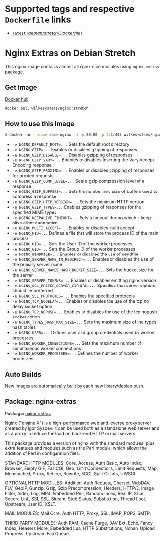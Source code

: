 # Supported tags and respective `Dockerfile` links

-	[`latest` (*debian/stretch/Dockerfile*)](https://github.com/wilkesystems/docker-nginx/blob/master/debian/stretch/Dockerfile)

# Nginx Extras on Debian Stretch
This nginx image contains almost all nginx nice modules using `nginx-extras` package.

## Get Image
[Docker hub](https://hub.docker.com/r/wilkesystems/nginx-extras)

```bash
docker pull wilkesystems/nginx:stretch
```

## How to use this image

```bash
$ docker run --name some-nginx -d -p 80:80 -p 443:443 wilkesystems/nginx
```

- `-e NGINX_DEFAULT_ROOT=...` Sets the default root directory
- `-e NGINX_GZIP=...` Enables or disables gzipping of responses
- `-e NGINX_GZIP_DISABLE=...` Disables gzipping of responses
- `-e NGINX_GZIP_VARY=...` Enables or disables inserting the Vary Accept-Encoding response
- `-e NGINX_GZIP_PROXIED=...` Enables or disables gzipping of responses for proxied requests
- `-e NGINX_GZIP_COMP_LEVEL=...` Sets a gzip compression level of a response
- `-e NGINX_GZIP_BUFFERS=...` Sets the number and size of buffers used to compress a response
- `-e NGINX_GZIP_HTTP_VERSION=...` Sets the minimum HTTP version
- `-e NGINX_GZIP_TYPES=...` Enables gzipping of responses for the specified MIME types
- `-e NGINX_KEEPALIVE_TIMEOUT=...` Sets a timeout during which a keep-alive client connection
- `-e NGINX_MULTI_ACCEPT=...` Enables or disables multi accept
- `-e NGINX_PID=...` Defines a file that will store the process ID of the main process
- `-e NGINX_UID=...` Sets the User ID of the worker processes
- `-e NGINX_GID=...` Sets the Group ID of the worker processes
- `-e NGINX_SENDFILE=...` Enables or disables the use of sendfile
- `-e NGINX_SERVER_NAME_IN_REDIRECT=...` Enables or disables the use of the primary server name
- `-e NGINX_SERVER_NAMES_HASH_BUCKET_SIZE=...` Sets the bucket size for the server
- `-e NGINX_SERVER_TOKENS=...` Enables or disables emitting nginx version
- `-e NGINX_SSL_PREFER_SERVER_CIPHERS=...` Specifies that server ciphers should be preferred
- `-e NGINX_SSL_PROTOCOLS=...` Enables the specified protocols
- `-e NGINX_TCP_NODELAY=...` Enables or disables the use of the tcp no delay socket option
- `-e NGINX_TCP_NOPUSH=...` Enables or disables the use of the tcp nopush socket option
- `-e NGINX_TYPES_HASH_MAX_SIZE=...` Sets the maximum size of the types hash tables
- `-e NGINX_USER=...` Defines user and group credentials used by worker processes
- `-e NGINX_WORKER_CONNECTIONS=...` Sets the maximum number of simultaneous worker connections
- `-e NGINX_WORKER_PROCESSES=...` Defines the number of worker processes

## Auto Builds
New images are automatically built by each new library/debian push.

## Package: nginx-extras
Package: [nginx-extras](https://packages.debian.org/stretch/nginx-extras)

Nginx ("engine X") is a high-performance web and reverse proxy server created by Igor Sysoev. It can be used both as a standalone web server and as a proxy to reduce the load on back-end HTTP or mail servers.

This package provides a version of nginx with the standard modules, plus extra features and modules such as the Perl module, which allows the addition of Perl in configuration files.

STANDARD HTTP MODULES: Core, Access, Auth Basic, Auto Index, Browser, Empty GIF, FastCGI, Geo, Limit Connections, Limit Requests, Map, Memcached, Proxy, Referer, Rewrite, SCGI, Split Clients, UWSGI.

OPTIONAL HTTP MODULES: Addition, Auth Request, Charset, WebDAV, FLV, GeoIP, Gunzip, Gzip, Gzip Precompression, Headers, HTTP/2, Image Filter, Index, Log, MP4, Embedded Perl, Random Index, Real IP, Slice, Secure Link, SSI, SSL, Stream, Stub Status, Substitution, Thread Pool, Upstream, User ID, XSLT.

MAIL MODULES: Mail Core, Auth HTTP, Proxy, SSL, IMAP, POP3, SMTP.

THIRD PARTY MODULES: Auth PAM, Cache Purge, DAV Ext, Echo, Fancy Index, Headers More, Embedded Lua, HTTP Substitutions, Nchan, Upload Progress, Upstream Fair Queue.

